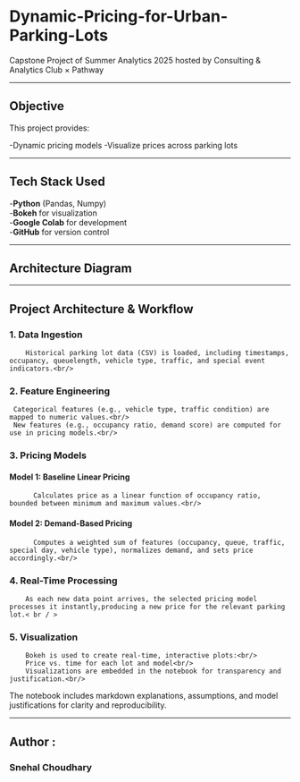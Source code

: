 # Dynamic-Pricing-for-Urban-Parking-Lots

Capstone Project of Summer Analytics 2025
hosted by Consulting & Analytics Club × Pathway

---

## Objective

This project provides:<br/>

-Dynamic pricing models 
-Visualize prices across parking lots

---

## Tech Stack Used <br/>

-**Python** (Pandas, Numpy) <br/>
-**Bokeh** for visualization <br/>
-**Google Colab** for development <br/>
-**GitHub** for version control <br/>

---

## Architecture Diagram




  ---

  ## Project Architecture & Workflow <br/>


  ### 1. Data Ingestion<br/>
        Historical parking lot data (CSV) is loaded, including timestamps, occupancy, queuelength, vehicle type, traffic, and special event indicators.<br/>



  ### 2. Feature Engineering  <br/>
     Categorical features (e.g., vehicle type, traffic condition) are mapped to numeric values.<br/>
     New features (e.g., occupancy ratio, demand score) are computed for use in pricing models.<br/>

  ### 3. Pricing Models<br/>
####      Model 1: Baseline Linear Pricing<br/>
          Calculates price as a linear function of occupancy ratio, bounded between minimum and maximum values.<br/>

####      Model 2: Demand-Based Pricing<br/>
          Computes a weighted sum of features (occupancy, queue, traffic, special day, vehicle type), normalizes demand, and sets price accordingly.<br/>

  ### 4. Real-Time Processing<br/>
        As each new data point arrives, the selected pricing model processes it instantly,producing a new price for the relevant parking lot.< br / >


  ### 5. Visualization<br/>
        Bokeh is used to create real-time, interactive plots:<br/>
        Price vs. time for each lot and model<br/>
        Visualizations are embedded in the notebook for transparency and justification.<br/>

The notebook includes markdown explanations, assumptions, and model justifications for clarity and reproducibility.<br/>

---

## Author :
### Snehal Choudhary

  

